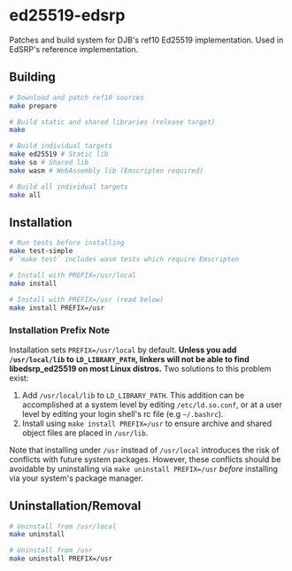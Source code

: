 # ed25519-edsrp
Patches and build system for DJB's ref10 Ed25519 implementation. Used in EdSRP's reference implementation.

## Building
```sh
# Download and patch ref10 sources
make prepare

# Build static and shared libraries (release target)
make

# Build individual targets
make ed25519 # Static lib
make so # Shared lib
make wasm # WebAssembly lib (Emscripten required)

# Build all individual targets
make all
```

## Installation
```sh
# Run tests before installing
make test-simple
# `make test` includes wasm tests which require Emscripten

# Install with PREFIX=/usr/local
make install

# Install with PREFIX=/usr (read below)
make install PREFIX=/usr
```

### Installation Prefix Note
Installation sets `PREFIX=/usr/local` by default. **Unless you add `/usr/local/lib` to `LD_LIBRARY_PATH`, linkers will not be able to find libedsrp_ed25519 on most Linux distros.** Two solutions to this problem exist:
1. Add `/usr/local/lib` to `LD_LIBRARY_PATH`. This addition can be accomplished at a system level by editing `/etc/ld.so.conf`, or at a user level by editing your login shell's rc file (e.g `~/.bashrc`).
2. Install using `make install PREFIX=/usr` to ensure archive and shared object files are placed in `/usr/lib`.

Note that installing under `/usr` instead of `/usr/local` introduces the risk of conflicts with future system packages. However, these conflicts should be avoidable by uninstalling via `make uninstall PREFIX=/usr` *before* installing via your system's package manager.

## Uninstallation/Removal
```sh
# Uninstall from /usr/local
make uninstall

# Uninstall from /usr
make uninstall PREFIX=/usr
```
